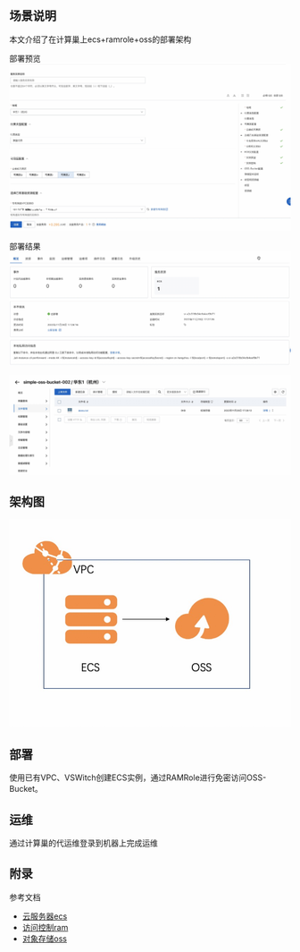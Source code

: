 ## 场景说明
本文介绍了在计算巢上ecs+ramrole+oss的部署架构

部署预览
![deploy.jpg](deploy.jpg)

部署结果
![result1.jpg](result_1.jpg)

![result2.jpg](result_2.jpg)


## 架构图
![architecture.jpg](architecture.jpg)


## 部署

使用已有VPC、VSWitch创建ECS实例，通过RAMRole进行免密访问OSS-Bucket。

## 运维
通过计算巢的代运维登录到机器上完成运维

## 附录
参考文档
* [云服务器ecs](https://ros.console.aliyun.com/resourceType/ALIYUN::ECS::InstanceGroup)
* [访问控制ram](https://ros.console.aliyun.com/resourceType/ALIYUN::RAM::ROLE)
* [对象存储oss](https://ros.console.aliyun.com/resourceType/ALIYUN::OSS::Bucket)
